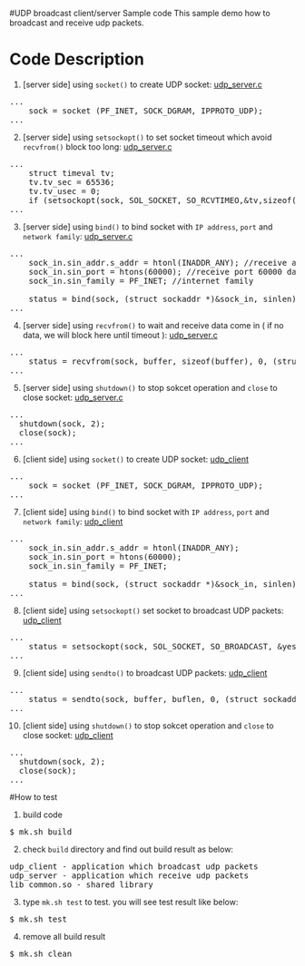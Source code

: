 #UDP broadcast client/server Sample code
This sample demo how to broadcast and receive udp packets.

# Code Description
1. [server side] using `socket()` to create UDP socket: [udp_server.c](https://github.com/ivan0124/Linux-programming/blob/master/user_udp_broadcast_client_server/app_src/server/udp_server.c)
<pre>
...
    sock = socket (PF_INET, SOCK_DGRAM, IPPROTO_UDP);
...
</pre>

2. [server side] using `setsockopt()` to set socket timeout which avoid `recvfrom()` block too long: [udp_server.c](https://github.com/ivan0124/Linux-programming/blob/master/user_udp_broadcast_client_server/app_src/server/udp_server.c)
<pre>
...
    struct timeval tv;
    tv.tv_sec = 65536;
    tv.tv_usec = 0;
    if (setsockopt(sock, SOL_SOCKET, SO_RCVTIMEO,&tv,sizeof(tv)) < 0) {
...
</pre>

3. [server side] using `bind()` to bind socket with `IP address`, `port` and `network family`: [udp_server.c](https://github.com/ivan0124/Linux-programming/blob/master/user_udp_broadcast_client_server/app_src/server/udp_server.c)
<pre>
...
    sock_in.sin_addr.s_addr = htonl(INADDR_ANY); //receive all network interface data
    sock_in.sin_port = htons(60000); //receive port 60000 data
    sock_in.sin_family = PF_INET; //internet family

    status = bind(sock, (struct sockaddr *)&sock_in, sinlen);
...
</pre>

4. [server side] using `recvfrom()` to wait and receive data come in ( if no data, we will block here until timeout ): [udp_server.c](https://github.com/ivan0124/Linux-programming/blob/master/user_udp_broadcast_client_server/app_src/server/udp_server.c)
<pre>
...
    status = recvfrom(sock, buffer, sizeof(buffer), 0, (struct sockaddr *)&sock_in, &sinlen);
...
</pre>

5. [server side] using `shutdown()` to stop sokcet operation and `close` to close socket: [udp_server.c](https://github.com/ivan0124/Linux-programming/blob/master/user_udp_broadcast_client_server/app_src/server/udp_server.c)
<pre>
...
  shutdown(sock, 2);
  close(sock);
...
</pre>

6. [client side] using `socket()` to create UDP socket: [udp_client](https://github.com/ivan0124/Linux-programming/blob/master/user_udp_broadcast_client_server/app_src/client/udp_client.c)
<pre>
...
    sock = socket (PF_INET, SOCK_DGRAM, IPPROTO_UDP);
...
</pre>

7. [client side] using `bind()` to bind socket with `IP address`, `port` and `network family`: [udp_client](https://github.com/ivan0124/Linux-programming/blob/master/user_udp_broadcast_client_server/app_src/client/udp_client.c)
<pre>
...
    sock_in.sin_addr.s_addr = htonl(INADDR_ANY);
    sock_in.sin_port = htons(60000);
    sock_in.sin_family = PF_INET;

    status = bind(sock, (struct sockaddr *)&sock_in, sinlen);
...
</pre>

8. [client side] using `setsockopt()` set socket to broadcast UDP packets: [udp_client](https://github.com/ivan0124/Linux-programming/blob/master/user_udp_broadcast_client_server/app_src/client/udp_client.c)
<pre>
...
    status = setsockopt(sock, SOL_SOCKET, SO_BROADCAST, &yes, sizeof(int) );
...
</pre>

9. [client side] using `sendto()` to broadcast UDP packets: [udp_client](https://github.com/ivan0124/Linux-programming/blob/master/user_udp_broadcast_client_server/app_src/client/udp_client.c)
<pre>
...
    status = sendto(sock, buffer, buflen, 0, (struct sockaddr *)&sock_in, sinlen);
...
</pre>

10. [client side] using `shutdown()` to stop sokcet operation and `close` to close socket: [udp_client](https://github.com/ivan0124/Linux-programming/blob/master/user_udp_broadcast_client_server/app_src/client/udp_client.c)
<pre>
...
  shutdown(sock, 2);
  close(sock);
...
</pre>

#How to test
1. build code
<pre>$ mk.sh build</pre>

2. check `build` directory and find out build result as below: 
<pre>
udp_client - application which broadcast udp packets
udp_server - application which receive udp packets
lib_common.so - shared library
</pre>

3. type `mk.sh test` to test. you will see test result like below:
<pre>$ mk.sh test </pre>

4. remove all build result
<pre>$ mk.sh clean</pre> 


